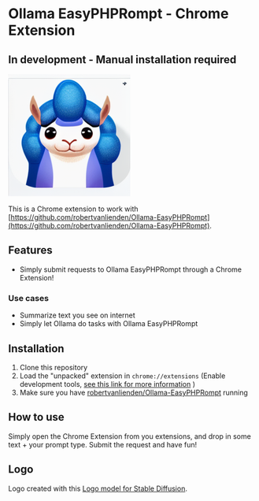 # Ollama EasyPHPRompt - Chrome Extension
## In development - Manual installation required
![](images/img.png)

This is a Chrome extension to work with [https://github.com/robertvanlienden/Ollama-EasyPHPRompt](https://github.com/robertvanlienden/Ollama-EasyPHPRompt).

## Features
- Simply submit requests to Ollama EasyPHPRompt through a Chrome Extension!

### Use cases
- Summarize text you see on internet
- Simply let Ollama do tasks with Ollama EasyPHPRompt

## Installation
1. Clone this repository
2. Load the "unpacked" extension in `chrome://extensions` (Enable development tools, [see this link for more information](https://developer.chrome.com/docs/extensions/get-started/tutorial/hello-world#load-unpacked) ) 
3. Make sure you have [robertvanlienden/Ollama-EasyPHPRompt](https://github.com/robertvanlienden/Ollama-EasyPHPRompt) running

## How to use
Simply open the Chrome Extension from you extensions, and drop in some text + your prompt type. Submit the request and have fun!

## Logo
Logo created with this [Logo model for Stable Diffusion](https://huggingface.co/artificialguybr/LogoRedmond-LogoLoraForSDXL-V2/tree/main).